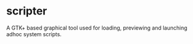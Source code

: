 # scripter

A GTK+ based graphical tool used for loading, previewing and launching adhoc system scripts.

